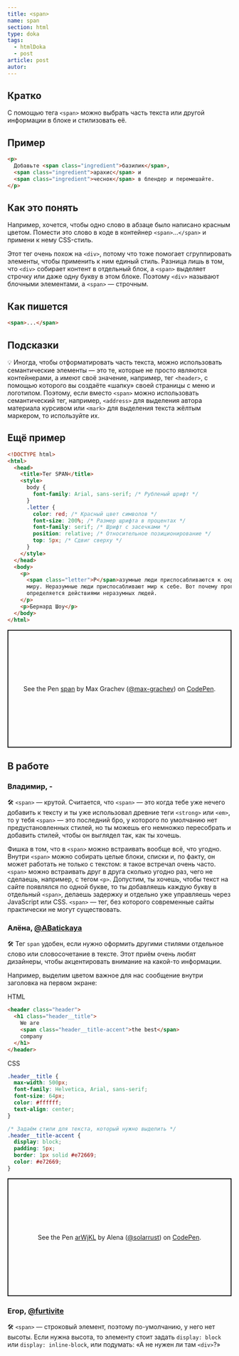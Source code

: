 ```yaml
---
title: <span>
name: span
section: html
type: doka
tags:
  - htmlDoka
  - post
article: post
autor:
---
```


## Кратко

С помощью тега `<span>` можно выбрать часть текста или другой информации в блоке и стилизовать её.

## Пример

```html
<p>
  Добавьте <span class="ingredient">базилик</span>,
  <span class="ingredient">арахис</span> и
  <span class="ingredient">чеснок</span> в блендер и перемешайте.
</p>
```

## Как это понять

Например, хочется, чтобы одно слово в абзаце было написано красным цветом. Помести это слово в коде в контейнер `<span>`...`</span>` и примени к нему CSS-стиль.

Этот тег очень похож на `<div>`, потому что тоже помогает сгруппировать элементы, чтобы применить к ним единый стиль. Разница лишь в том, что `<div>` собирает контент в отдельный блок, а `<span>` выделяет строчку или даже одну букву в этом блоке. Поэтому `<div>` называют блочными элементами, а `<span>` — строчным.

## Как пишется

```html
<span>...</span>
```

## Подсказки

💡 Иногда, чтобы отформатировать часть текста, можно использовать семантические элементы — это те, которые не просто являются контейнерами, а имеют своё значение, например, тег `<header>`, с помощью которого вы создаёте «шапку» своей страницы с меню и логотипом. Поэтому, если вместо `<span>` можно использовать семантический тег, например, `<address>` для выделения автора материала курсивом или `<mark>` для выделения текста жёлтым маркером, то используйте их.

## Ещё пример

```html
<!DOCTYPE html>
<html>
  <head>
    <title>Тег SPAN</title>
    <style>
      body {
        font-family: Arial, sans-serif; /* Рубленый шрифт */
      }
      .letter {
        color: red; /* Красный цвет символов */
        font-size: 200%; /* Размер шрифта в процентах */
        font-family: serif; /* Шрифт с засечками */
        position: relative; /* Относительное позиционирование */
        top: 5px; /* Сдвиг сверху */
      }
    </style>
  </head>
  <body>
    <p>
      <span class="letter">Р</span>азумные люди приспосабливаются к окружающему
      миру. Неразумные люди приспосабливают мир к себе. Вот почему прогресс
      определяется действиями неразумных людей.
    </p>
    <p>Бернард Шоу</p>
  </body>
</html>
```

<p class="codepen" data-height="265" data-theme-id="light" data-default-tab="html,result" data-user="max-grachev" data-slug-hash="BMGxxq" style="height: 265px; box-sizing: border-box; display: flex; align-items: center; justify-content: center; border: 2px solid; margin: 1em 0; padding: 1em;" data-pen-title="span">
  <span>See the Pen <a href="https://codepen.io/max-grachev/pen/BMGxxq">
  span</a> by Max Grachev (<a href="https://codepen.io/max-grachev">@max-grachev</a>)
  on <a href="https://codepen.io">CodePen</a>.</span>
</p>
<script async src="https://static.codepen.io/assets/embed/ei.js"></script>

## В работе

<h3>Владимир, <span class="twitter">-</span></h3>

🛠 `<span>` — крутой. Считается, что `<span>` — это когда тебе уже нечего добавить к тексту и ты уже использовал древние теги `<strong>` или `<em>`, то у тебя `<span>` — это последний бро, у которого по умолчанию нет предустановленных стилей, но ты можешь его немножко пересобрать и добавить стилей, чтобы он выглядел так, как ты хочешь.

Фишка в том, что в `<span>` можно встраивать вообще всё, что угодно. Внутри `<span>` можно собирать целые блоки, списки и, по факту, он может работать не только с текстом: я такое встречал очень часто. `<span>` можно встраивать друг в друга сколько угодно раз, чего не сделаешь, например, с тегом `<p>`. Допустим, ты хочешь, чтобы текст на сайте появлялся по одной букве, то ты добавляешь каждую букву в отдельный `<span>`, делаешь задержку и отдельно уже управляешь через JavaScript или CSS. `<span>` — тег, без которого современные сайты практически не могут существовать.

<h3>Алёна, <a href="https://twitter.com/ABatickaya" target="_blank" rel="nofollow noopener noreferrer" class="twitter">@ABatickaya</a></h3>

🛠 Тег `span` удобен, если нужно оформить другими стилями отдельное слово или словосочетание в тексте. Этот приём очень любят дизайнеры, чтобы акцентировать внимание на какой-то информации.

Например, выделим цветом важное для нас сообщение внутри заголовка на первом экране:

HTML

```html
<header class="header">
  <h1 class="header__title">
    We are
    <span class="header__title-accent">the best</span>
    company
  </h1>
</header>
```

CSS

```css
.header__title {
  max-width: 500px;
  font-family: Helvetica, Arial, sans-serif;
  font-size: 64px;
  color: #ffffff;
  text-align: center;
}

/* Задаём стили для текста, который нужно выделить */
.header__title-accent {
  display: block;
  padding: 5px;
  border: 1px solid #e72669;
  color: #e72669;
}
```

<p class="codepen" data-height="265" data-theme-id="light" data-default-tab="css,result" data-user="solarrust" data-slug-hash="arWjKL" style="height: 265px; box-sizing: border-box; display: flex; align-items: center; justify-content: center; border: 2px solid; margin: 1em 0; padding: 1em;" data-pen-title="arWjKL">
  <span>See the Pen <a href="https://codepen.io/solarrust/pen/arWjKL">
  arWjKL</a> by Alena (<a href="https://codepen.io/solarrust">@solarrust</a>)
  on <a href="https://codepen.io">CodePen</a>.</span>
</p>
<script async src="https://static.codepen.io/assets/embed/ei.js"></script>

<h3>Егор, <a href="https://twitter.com/furtivite" target="_blank" rel="nofollow noopener noreferrer" class="twitter">@furtivite</a></h3>

🛠 `<span>` — строковый элемент, поэтому по-умолчанию, у него нет высоты. Если нужна высота, то элементу стоит задать `display: block` или `display: inline-block`, или подумать: «А не нужен ли там `<div>`?»
